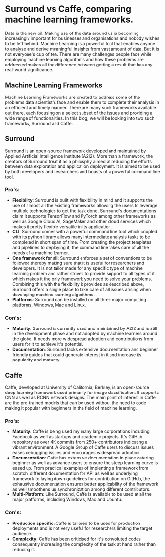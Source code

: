 # Surround vs Caffe, comparing machine learning frameworks.

Data is the new oil. Making use of the data around us is becoming increasingly important for businesses and organisations and nobody wishes to be left behind. Machine Learning is a powerful tool that enables anyone to analyse and derive meaningful insights from vast amount of data. But it is not everyone's cup of tea. There are many challenges people face while employing machine learning algorithms and how these problems are addressed makes all the difference between getting a result that has any real-world significance.

## Machine Learning Frameworks

Machine Learning Frameworks are created to address some of the problems data scientist's face and enable them to complete their analysis in an efficient and timely manner. There are many such frameworks available out there, each focusing on a select subset of the issues and providing a wide range of functionalities. In this blog, we will be looking into two such frameworks, Surround and Caffe.

## Surround

Surround is an open-source framework developed and maintained by Applied Artificial Intelligence Institute (A2I2). More than a framework, the creators of Surround treat it as a philosphy aimed at reducing the efforts between data exploration and application deployment. It is aimed to be used by both developers and researchers and boasts of a powerful command line tool.

### Pro's:
- **Flexibility**: Surround is built with flexibility in mind and it supports the use of almost all the existing frameworks allowing the users to leverage multiple technologies to get the task done. Surround's documentations claim it supports TensorFlow and PyTorch among other frameworks as well as Google Cloud AI, SageMaker and other cloud services which makes it pretty flexible versatile in its application.
- **CLI**: Surround comes with a powerful command line tool which coupled with its python library allows many intermediate analysis tasks to be completed in short span of time. From creating the project templates and pipelines to deploying it, the command line takes care of all the needs of a machine learner.
- **One framework for all**: Surround enforces a set of conventions to be followed thereby making sure that it is useful for researchers and developers. It is not tailor made for any specific type of machine learning problem and rather strives to provide support to all types of it which makes it the only framework you need to solve your problems. Combining this with the flexibility it provides as described above, Surround offers a single place to take care of all issues arising when developing machine learning algorithms.
- **Platforms**: Surround can be installed on all three major computing platforms, Windows, Mac and Linux.

### Con's:
- **Maturity**: Surround is currently used and maintained by A2I2 and is still in the development phase and not adopted by machine learners around the globe. It needs more widespread adoption and contributions from users for it to achieve it's potential.
- **Documentation**: Surround lacks extensive documentation and beginner friendly guides that could generate interest in it and increase its popularity and maturity.

## Caffe

Caffe, developed at University of California, Berkley, is an open-source deep learning framework used primarily for image classification. It supports CNN as well as RCNN network designs. The main point of interest in Caffe are the pre-trained models that can be used without the need to code making it popular with beginners in the field of machine learning.

### Pro's:
- **Maturity**: Caffe is being used my many large corporations including Facebook as well as startups and academic projects. It's GitHub repository as over 4K commits from 250+ contributors indicating a vibrant environment. A Google Group of Caffe users to discuss issues eases debugging issues and encourages widespread adoption.
- **Documentation**: Caffe has extensive documentation in place catering beginner as well as advance users to ensure the steep learning curve is eased up. From practical examples of implenting a framework from scratch, different documentation for API as well as underlying framework to laying down guidelines for contribution on GitHub, the exhaustive documentation ensures better applicability of the framework as well smoothens up synchronization among different contributors.
- **Multi-Platform**: Like Surround, Caffe is available to be used at all the major platforms, including Windows, Mac and Ubuntu.

### Con's:
- **Production specific**: Caffe is tailored to be used for production deployments and is not very useful for researchers limiting the target audience.
- **Complexity**: Caffe has been criticised for it's convoluted codes consequently increasing the complexity of the task at hand rather than reducing it. 
